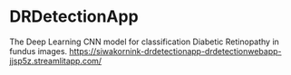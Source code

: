 # DRDetectionApp
The Deep Learning CNN model for classification Diabetic Retinopathy in fundus images.
https://siwakornink-drdetectionapp-drdetectionwebapp-jjsp5z.streamlitapp.com/
